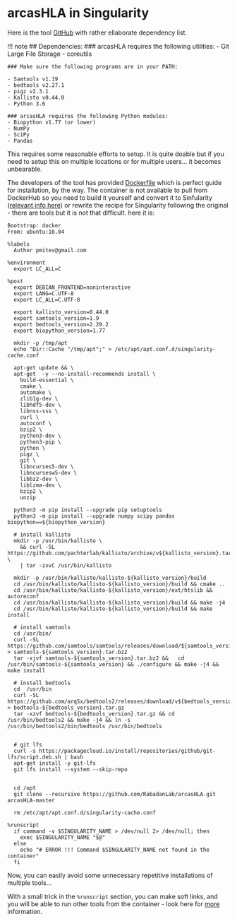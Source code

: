 # arcasHLA in Singularity

Here is the tool [GitHub](https://github.com/RabadanLab/arcasHLA) with rather ellaborate dependency list.


!!! note
    ## Dependencies:
    ### arcasHLA requires the following utilities:
    - Git Large File Storage
    - coreutils

    ### Make sure the following programs are in your PATH:

    - Samtools v1.19
    - bedtools v2.27.1
    - pigz v2.3.1
    - Kallisto v0.44.0
    - Python 3.6
    
    ### arcasHLA requires the following Python modules:
    - Biopython v1.77 (or lower)
    - NumPy
    - SciPy
    - Pandas

This requires some reasonable efforts to setup. It is quite doable but if you need to setup this on multiple locations or for multiple users... it becomes unbearable.  

The developers of the tool has provided [Dockerfile](https://github.com/RabadanLab/arcasHLA/blob/master/Docker/Dockerfile) which is perfect guide for installation, by the way. The container is not available to pull from DockerHub so you need to build it yourself and convert it to Sinfularity ([relevant info here](../../docker2singularity)) or rewrite the recipe for Singularity following the original -  there are tools but it is not that difficult. here it is:

```singularity
Bootstrap: docker
From: ubuntu:18.04

%labels
  Author pmitev@gmail.com

%environment
  export LC_ALL=C

%post
  export DEBIAN_FRONTEND=noninteractive
  export LANG=C.UTF-8
  export LC_ALL=C.UTF-8

  export kallisto_version=0.44.0
  export samtools_version=1.9
  export bedtools_version=2.29.2
  export biopython_version=1.77  

  mkdir -p /tmp/apt
  echo "Dir::Cache "/tmp/apt";" > /etc/apt/apt.conf.d/singularity-cache.conf

  apt-get update && \
  apt-get  -y --no-install-recommends install \
    build-essential \
    cmake \
    automake \
    zlib1g-dev \
    libhdf5-dev \
    libnss-sss \
    curl \
    autoconf \
    bzip2 \
    python3-dev \
    python3-pip \
    python \
    pigz \
    git \
    libncurses5-dev \
    libncursesw5-dev \
    libbz2-dev \
    liblzma-dev \
    bzip2 \
    unzip

  python3 -m pip install --upgrade pip setuptools 
  python3 -m pip install --upgrade numpy scipy pandas biopython==${biopython_version}
  
  # install kallisto
  mkdir -p /usr/bin/kallisto \
    && curl -SL https://github.com/pachterlab/kallisto/archive/v${kallisto_version}.tar.gz \
    | tar -zxvC /usr/bin/kallisto

  mkdir -p /usr/bin/kallisto/kallisto-${kallisto_version}/build
  cd /usr/bin/kallisto/kallisto-${kallisto_version}/build && cmake ..
  cd /usr/bin/kallisto/kallisto-${kallisto_version}/ext/htslib && autoreconf
  cd /usr/bin/kallisto/kallisto-${kallisto_version}/build && make -j4
  cd /usr/bin/kallisto/kallisto-${kallisto_version}/build && make install

  # install samtools
  cd /usr/bin/
  curl -SL https://github.com/samtools/samtools/releases/download/${samtools_version}/samtools-${samtools_version}.tar.bz2  > samtools-${samtools_version}.tar.bz2
  tar -xjvf samtools-${samtools_version}.tar.bz2 &&   cd /usr/bin/samtools-${samtools_version} && ./configure && make -j4 && make install

  # install bedtools
  cd  /usr/bin
  curl -SL https://github.com/arq5x/bedtools2/releases/download/v${bedtools_version}/bedtools-${bedtools_version}.tar.gz > bedtools-${bedtools_version}.tar.gz
  tar -xzvf bedtools-${bedtools_version}.tar.gz && cd /usr/bin/bedtools2 && make -j4 && ln -s /usr/bin/bedtools2/bin/bedtools /usr/bin/bedtools


  # git lfs
  curl -s https://packagecloud.io/install/repositories/github/git-lfs/script.deb.sh | bash
  apt-get install -y git-lfs 
  git lfs install --system --skip-repo


  cd /opt
  git clone --recursive https://github.com/RabadanLab/arcasHLA.git arcasHLA-master

  rm /etc/apt/apt.conf.d/singularity-cache.conf

%runscript
  if command -v $SINGULARITY_NAME > /dev/null 2> /dev/null; then
    exec $SINGULARITY_NAME "$@"
  else
    echo "# ERROR !!! Command $SINGULARITY_NAME not found in the container"
  fi
```

Now, you can easily avoid some unnecessary repetitive installations of multiple tools...
 
With a small trick in the `%runscript` section, you can make soft links, and you will be able to run other tools from the container - look here for [more](../../indirect-call.md) information.